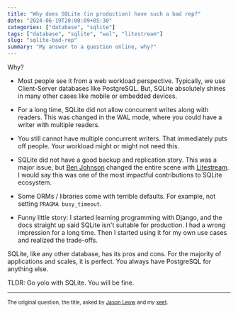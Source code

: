 ```yaml
---
title: "Why does SQLite (in production) have such a bad rep?"
date: "2024-06-19T20:00:09+05:30"
categories: ["database", "sqlite"]
tags: ["database", "sqlite", "wal", "litestream"]
slug: "sqlite-bad-rep"
summary: "My answer to a question online, why?"
---
```


Why?

- Most people see it from a web workload perspective. Typically, we use Client-Server databases like PostgreSQL. But, SQLite absolutely shines in many other cases like mobile or embedded devices.

- For a long time, SQLite did not allow concurrent writes along with readers. This was changed in the WAL mode, where you could have a writer with multiple readers.

- You still cannot have multiple concurrent writers. That immediately puts off people. Your workload might or might not need this.

- SQLite did not have a good backup and replication story. This was a major issue, but [Ben Johnson](https://x.com/benbjohnson) changed the entire scene with [Litestream](https://litestream.io/). I would say this was one of the most impactful contributions to SQLite ecosystem.

- Some ORMs / libraries come with terrible defaults. For example, not setting `PRAGMA busy_timeout`.

- Funny little story: I started learning programming with Django, and the docs straight up said SQLite isn't suitable for production. I had a wrong impression for a long time. Then I started using it for my own use cases and realized the trade-offs.

SQLite, like any other database, has its pros and cons. For the majority of applications and scales, it is perfect. You always have PostgreSQL for anything else.

TLDR: Go yolo with SQLite. You will be fine.

---

<small>The original question, the title, asked by [Jason Leow](https://x.com/jasonleowsg/status/1803030457166270806) and my [xeet](https://x.com/iavins/status/1803429828768764016).</small><br>